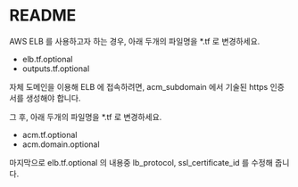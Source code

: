 # README

AWS ELB 를 사용하고자 하는 경우,
아래 두개의 파일명을 *.tf 로 변경하세요.

- elb.tf.optional
- outputs.tf.optional

자체 도메인을 이용해 ELB 에 접속하려면,
acm_subdomain 에서 기술된 https 인증서를 생성해야 합니다.

그 후, 아래 두개의 파일명을 *.tf 로 변경하세요.

- acm.tf.optional
- acm.domain.optional

마지막으로 elb.tf.optional 의 내용중
 lb_protocol, ssl_certificate_id 를 수정해 줍니다.
